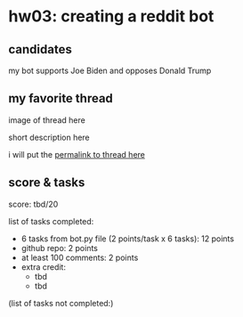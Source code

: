 # hw03: creating a reddit bot

## candidates

my bot supports Joe Biden and opposes Donald Trump

## my favorite thread

image of thread here

short description here

i will put the [permalink to thread here](www.google.com)

## score & tasks 

score: tbd/20

list of tasks completed:

* 6 tasks from bot.py file (2 points/task x 6 tasks): 12 points
* github repo: 2 points
* at least 100 comments: 2 points
* extra credit:
    * tbd
    * tbd 

(list of tasks not completed:)
